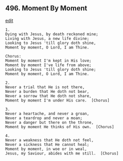 
## 496.  Moment By Moment
[edit](https://docs.google.com/document/d/1gfwbczhtqEHhxvRzwSqXr6aY9XKozJ_3/edit?mode=html)



    1.
    Dying with Jesus, by death reckoned mine;
    Living with Jesus, a new life divine;
    Looking to Jesus 'till glory doth shine,
    Moment by moment, O Lord, I am Thine.

    Chorus:
    Moment by moment I'm kept in His love;
    Moment by moment I've life from above;
    Looking to Jesus 'till glory doth shine;
    Moment by moment, O Lord, I am Thine.

    2.
    Never a trial that He is not there,
    Never a burden that He doth not bear,
    Never a sorrow that He doth not share,
    Moment by moment I'm under His care.  [Chorus]

    3.
    Never a heartache, and never a groan,
    Never a teardrop and never a moan;
    Never a danger but there on the throne,
    Moment by moment He thinks of His own.  [Chorus]

    4.
    Never a weakness that He doth not feel,
    Never a sickness that He cannot heal;
    Moment by moment, in woe or in weal,
    Jesus, my Saviour, abides with me still.  [Chorus]
